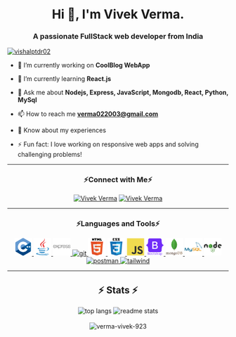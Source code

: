 <!-- <img align="right" src="https://visitor-badge.laobi.icu/badge?page_id=verma-vivek-923.verma-vivek-923" />

<h1 align="center">
    <img src="https://readme-typing-svg.herokuapp.com/?font=Righteous&size=35&center=true&vCenter=true&width=500&height=70&duration=4000&lines=Hi+There!+👋;+I'm+Vivek+Verma!;" />
</h1> -->
<h1 align="center">Hi 👋, I'm Vivek Verma.</h1>

<h3 align="center">A passionate FullStack web developer from <b>India</b></h3>
        <img src="https://mir-s3-cdn-cf.behance.net/project_modules/hd/06f21a161921919.63cd7887d0a70.gif" align="right" width="400" alt="" />
<p align="left">
  <a href="https://instagram.com/verma.vivek923" target="blank">
    <img src="https://img.shields.io/badge/Follow-%23E4405F?style=for-the-badge&logo=instagram&logoColor=white" alt="vishalptdr02" />
  </a>
</p>

- 🔭 I’m currently working on **CoolBlog WebApp**

- 🌱 I’m currently learning **React.js**

- 💬 Ask me about **Nodejs, Express, JavaScript, Mongodb, React, Python, MySql**

- 📫 How to reach me **verma022003@gmail.com**

- 📄 Know about my experiences

- ⚡ Fun fact: I love working on responsive web apps and solving challenging problems!

<hr>

<h3 align="center">⚡Connect with Me⚡</h3>
<p align="center">
<!-- <a href="https://twitter.com/vishalptdr02" target="blank"><img align="center" src="https://raw.githubusercontent.com/rahuldkjain/github-profile-readme-generator/master/src/images/icons/Social/twitter.svg" alt="vishalptdr02" height="30" width="40" />
</a> -->
<a href="https://www.linkedin.com/in/vivek-verma-v022003/" target="blank"><img align="center" src="https://raw.githubusercontent.com/rahuldkjain/github-profile-readme-generator/master/src/images/icons/Social/linked-in-alt.svg" alt="Vivek Verma" height="30" width="40" /></a> <a href="https://instagram.com/verma.vivek923" target="blank"><img align="center" src="https://raw.githubusercontent.com/rahuldkjain/github-profile-readme-generator/master/src/images/icons/Social/instagram.svg" alt="Vivek Verma" height="30" width="40" /></a>
</p>
<hr>
<h3 align="center">⚡Languages and Tools⚡</h3>

 <p align="center"> <a href="https://www.w3schools.com/cpp/" target="_blank" rel="noreferrer"> <img src="https://raw.githubusercontent.com/devicons/devicon/master/icons/cplusplus/cplusplus-original.svg" alt="cplusplus" width="40" height="40"/> </a>  <a href="https://www.java.com" target="_blank" rel="noreferrer"> <img src="https://raw.githubusercontent.com/devicons/devicon/master/icons/java/java-original.svg" alt="java" width="40" height="40"/> </a>   <a href="https://expressjs.com" target="_blank" rel="noreferrer"> <img src="https://raw.githubusercontent.com/devicons/devicon/master/icons/express/express-original-wordmark.svg" alt="express" width="40" height="40"/> </a>   <a href="https://git-scm.com/" target="_blank" rel="noreferrer"> <img src="https://www.vectorlogo.zone/logos/git-scm/git-scm-icon.svg" alt="git" width="40" height="40"/> </a>   <a href="https://www.w3.org/html/" target="_blank" rel="noreferrer"> <img src="https://raw.githubusercontent.com/devicons/devicon/master/icons/html5/html5-original-wordmark.svg" alt="html5" width="40" height="40"/> </a>  <a href="https://www.w3schools.com/css/" target="_blank" rel="noreferrer"> <img src="https://raw.githubusercontent.com/devicons/devicon/master/icons/css3/css3-original-wordmark.svg" alt="css3" width="40" height="40"/> </a>   <a href="https://developer.mozilla.org/en-US/docs/Web/JavaScript" target="_blank" rel="noreferrer"> <img src="https://raw.githubusercontent.com/devicons/devicon/master/icons/javascript/javascript-original.svg" alt="javascript" width="40" height="40"/> </a>
 <a href="https://getbootstrap.com" target="_blank" rel="noreferrer"> <img src="https://raw.githubusercontent.com/devicons/devicon/master/icons/bootstrap/bootstrap-plain-wordmark.svg" alt="bootstrap" width="40" height="40"/> </a>  <a href="https://www.mongodb.com/" target="_blank" rel="noreferrer"> <img src="https://raw.githubusercontent.com/devicons/devicon/master/icons/mongodb/mongodb-original-wordmark.svg" alt="mongodb" width="40" height="40"/> </a>  <a href="https://www.mysql.com/" target="_blank" rel="noreferrer"> <img src="https://raw.githubusercontent.com/devicons/devicon/master/icons/mysql/mysql-original-wordmark.svg" alt="mysql" width="40" height="40"/> </a> 
<a href="https://nodejs.org" target="_blank" rel="noreferrer"> <img src="https://raw.githubusercontent.com/devicons/devicon/master/icons/nodejs/nodejs-original-wordmark.svg" alt="nodejs" width="40" height="40"/> </a> 
<a href="https://postman.com" target="_blank" rel="noreferrer"> <img src="https://www.vectorlogo.zone/logos/getpostman/getpostman-icon.svg" alt="postman" width="40" height="40"/> </a> 
<a href="https://tailwindcss.com/" target="_blank" rel="noreferrer"> <img src="https://www.vectorlogo.zone/logos/tailwindcss/tailwindcss-icon.svg" alt="tailwind" width="40" height="40"/> </a> 
</p>
<hr>
<h2 align="center">⚡ Stats ⚡</h2>
<div align="center">
  <img width=330 src="https://github-readme-stats.vercel.app/api/top-langs/?username=verma-vivek-923&theme=dark&hide_border=false&include_all_commits=false&count_private=false&layout=compact" alt="top langs" />
  <img width=390 src="https://github-readme-stats.vercel.app/api?username=verma-vivek-923&theme=dark&hide_border=false&include_all_commits=false&count_private=false" alt="readme stats" />
  <br/>
   <br/> 
<img align="center" width=390 src="https://github-readme-streak-stats.herokuapp.com/?user=verma-vivek-923&theme=dark&hide_border=false" alt="verma-vivek-923" alt="streak stats"/>
</div>
